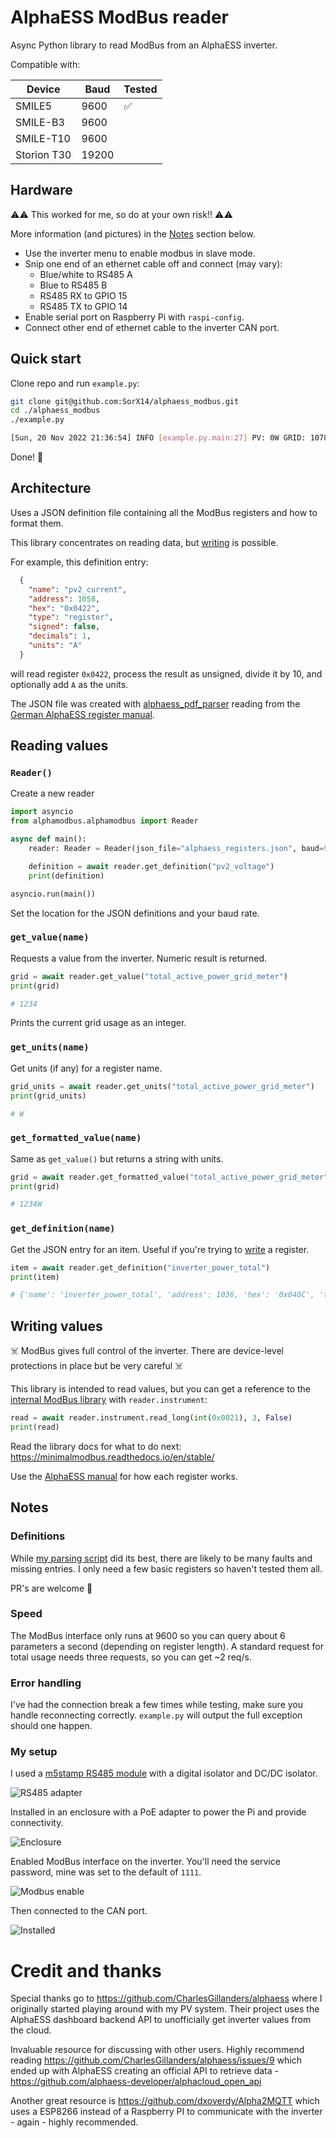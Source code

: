 # AlphaESS ModBus reader

Async Python library to read ModBus from an AlphaESS inverter.

Compatible with:

| **Device**  | **Baud** | **Tested** |
|-------------|----------|------------|
| SMILE5      | 9600     | ✅          |
| SMILE-B3    | 9600     |            |
| SMILE-T10   | 9600     |            |
| Storion T30 | 19200    |            |

## Hardware

⚠️⚠️ This worked for me, so do at your own risk!! ⚠️⚠️

More information (and pictures) in the [Notes](#my-setup) section below.

- Use the inverter menu to enable modbus in slave mode.
- Snip one end of an ethernet cable off and connect (may vary):
    - Blue/white to RS485 A
    - Blue to RS485 B    
    - RS485 RX to GPIO 15
    - RS485 TX to GPIO 14
- Enable serial port on Raspberry Pi with `raspi-config`.
- Connect other end of ethernet cable to the inverter CAN port.

## Quick start

Clone repo and run `example.py`:

``` bash
git clone git@github.com:SorX14/alphaess_modbus.git
cd ./alphaess_modbus
./example.py
```

``` bash
[Sun, 20 Nov 2022 21:36:54] INFO [example.py.main:27] PV: 0W GRID: 1078W USE: 1078W Battery: 0W
```

Done! 🎉

## Architecture

Uses a JSON definition file containing all the ModBus registers and how to format them.

This library concentrates on reading data, but [writing](#writing-values) is possible.

For example, this definition entry:

``` json
  {
    "name": "pv2_current",
    "address": 1058,
    "hex": "0x0422",
    "type": "register",
    "signed": false,
    "decimals": 1,
    "units": "A"
  }
```

will read register `0x0422`, process the result as unsigned, divide it by 10, and optionally add `A` as the units.

The JSON file was created with [alphaess_pdf_parser](https://github.com/SorX14/alphaess_pdf_parser) reading from the [German AlphaESS register manual](https://www.alpha-ess.de/images/downloads/handbuecher/AlphaESS-Handbuch_SMILET30_ModBus_RTU_V123-DE.pdf).

## Reading values

### `Reader()`

Create a new reader

``` python
import asyncio
from alphamodbus.alphamodbus import Reader

async def main():
    reader: Reader = Reader(json_file="alphaess_registers.json", baud=9600)

    definition = await reader.get_definition("pv2_voltage")
    print(definition)

asyncio.run(main())
```

Set the location for the JSON definitions and your baud rate.

### `get_value(name)`

Requests a value from the inverter. Numeric result is returned.

``` python
grid = await reader.get_value("total_active_power_grid_meter")
print(grid)

# 1234
```

Prints the current grid usage as an integer.

### `get_units(name)`

Get units (if any) for a register name.

``` python
grid_units = await reader.get_units("total_active_power_grid_meter")
print(grid_units)

# W
```

### `get_formatted_value(name)`

Same as `get_value()` but returns a string with units.

``` python
grid = await reader.get_formatted_value("total_active_power_grid_meter")
print(grid)

# 1234W
```

### `get_definition(name)`

Get the JSON entry for an item. Useful if you're trying to [write](#writing-values) a register.

``` python
item = await reader.get_definition("inverter_power_total")
print(item)

# {'name': 'inverter_power_total', 'address': 1036, 'hex': '0x040C', 'type': 'long', 'signed': True, 'decimals': 0, 'units': 'W'}
```

## Writing values

☠️ ModBus gives full control of the inverter. There are device-level protections in place but be very careful ☠️

This library is intended to read values, but you can get a reference to the  [internal ModBus library](https://pypi.org/project/AsyncioMinimalModbus/) with `reader.instrument`:

``` python
read = await reader.instrument.read_long(int(0x0021), 3, False)
print(read)
```

Read the library docs for what to do next: https://minimalmodbus.readthedocs.io/en/stable/

Use the [AlphaESS manual](https://www.alpha-ess.de/images/downloads/handbuecher/AlphaESS-Handbuch_SMILET30_ModBus_RTU_V123-DE.pdf) for how each register works.

## Notes

### Definitions

While [my parsing script](https://github.com/SorX14/alphaess_pdf_parser) did its best, there are likely to be many faults and missing entries. I only need a few basic registers so haven't tested them all.

PR's are welcome 🙂

### Speed

The ModBus interface only runs at 9600 so you can query about 6 parameters a second (depending on register length). A standard request for total usage needs three requests, so you can get ~2 req/s.

### Error handling

I've had the connection break a few times while testing, make sure you handle reconnecting correctly. `example.py` will output the full exception should one happen.

### My setup

I used a [m5stamp RS485 module](https://shop.m5stack.com/products/m5stamp-rs485-module) with a digital isolator and DC/DC isolator.

![RS485 adapter](./docs/rs485_adapter.png)

Installed in an enclosure with a PoE adapter to power the Pi and provide connectivity.

![Enclosure](./docs/enclosure.png)

Enabled ModBus interface on the inverter. You'll need the service password, mine was set to the default of `1111`.

![Modbus enable](./docs/modbus_enable.png)

Then connected to the CAN port.

![Installed](./docs/installed.png)

# Credit and thanks

Special thanks go to https://github.com/CharlesGillanders/alphaess where I originally started
playing around with my PV system. Their project uses the AlphaESS dashboard backend API to unofficially get inverter values from the cloud.

Invaluable resource for discussing with other users. Highly
recommend reading https://github.com/CharlesGillanders/alphaess/issues/9 which ended up with
AlphaESS creating an official API to retrieve data - https://github.com/alphaess-developer/alphacloud_open_api

Another great resource is https://github.com/dxoverdy/Alpha2MQTT which uses a ESP8266 instead
of a Raspberry PI to communicate with the inverter - again - highly recommended.
